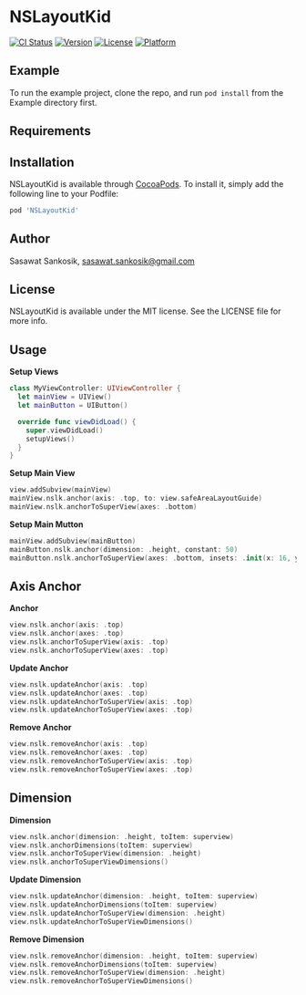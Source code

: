 # NSLayoutKid

[![CI Status](https://img.shields.io/travis/sasawat.sankosik@gmail.com/NSLayoutKid.svg?style=flat)](https://travis-ci.org/sasawat.sankosik@gmail.com/NSLayoutKid)
[![Version](https://img.shields.io/cocoapods/v/NSLayoutKid.svg?style=flat)](https://cocoapods.org/pods/NSLayoutKid)
[![License](https://img.shields.io/cocoapods/l/NSLayoutKid.svg?style=flat)](https://cocoapods.org/pods/NSLayoutKid)
[![Platform](https://img.shields.io/cocoapods/p/NSLayoutKid.svg?style=flat)](https://cocoapods.org/pods/NSLayoutKid)

## Example

To run the example project, clone the repo, and run `pod install` from the Example directory first.

## Requirements

## Installation

NSLayoutKid is available through [CocoaPods](https://cocoapods.org). To install
it, simply add the following line to your Podfile:

```ruby
pod 'NSLayoutKid'
```

## Author

Sasawat Sankosik, sasawat.sankosik@gmail.com

## License

NSLayoutKid is available under the MIT license. See the LICENSE file for more info.

## Usage

**Setup Views**     
```swift
class MyViewController: UIViewController {
  let mainView = UIView()
  let mainButton = UIButton()

  override func viewDidLoad() {
    super.viewDidLoad()
    setupViews()
  }
}
```

**Setup Main View**  
```swift
view.addSubview(mainView)
mainView.nslk.anchor(axis: .top, to: view.safeAreaLayoutGuide)
mainView.nslk.anchorToSuperView(axes: .bottom)
```

**Setup Main Mutton**  
```swift
mainView.addSubview(mainButton)
mainButton.nslk.anchor(dimension: .height, constant: 50)
mainButton.nslk.anchorToSuperView(axes: .bottom, insets: .init(x: 16, y: 40))
```

## Axis Anchor
**Anchor**  
```swift
view.nslk.anchor(axis: .top)
view.nslk.anchor(axes: .top)
view.nslk.anchorToSuperView(axis: .top)
view.nslk.anchorToSuperView(axes: .top)
```

**Update Anchor**  
```swift
view.nslk.updateAnchor(axis: .top)
view.nslk.updateAnchor(axes: .top)
view.nslk.updateAnchorToSuperView(axis: .top)
view.nslk.updateAnchorToSuperView(axes: .top)
```

**Remove Anchor**  
```swift
view.nslk.removeAnchor(axis: .top)
view.nslk.removeAnchor(axes: .top)
view.nslk.removeAnchorToSuperView(axis: .top)
view.nslk.removeAnchorToSuperView(axes: .top)
```

## Dimension
**Dimension**  
```swift
view.nslk.anchor(dimension: .height, toItem: superview)
view.nslk.anchorDimensions(toItem: superview)
view.nslk.anchorToSuperView(dimension: .height)
view.nslk.anchorToSuperViewDimensions()
```

**Update Dimension**  
```swift
view.nslk.updateAnchor(dimension: .height, toItem: superview)
view.nslk.updateAnchorDimensions(toItem: superview)
view.nslk.updateAnchorToSuperView(dimension: .height)
view.nslk.updateAnchorToSuperViewDimensions()
```

**Remove Dimension**  
```swift
view.nslk.removeAnchor(dimension: .height, toItem: superview)
view.nslk.removeAnchorDimensions(toItem: superview)
view.nslk.removeAnchorToSuperView(dimension: .height)
view.nslk.removeAnchorToSuperViewDimensions()
```
